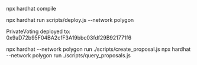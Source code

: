 npx hardhat compile

npx hardhat run scripts/deploy.js --network polygon

PrivateVoting deployed to: 0x9aD72b95F04BA2cfF3A19bbc03fdf29B921771f6

npx hardhat --network polygon run ./scripts/create_proposal.js
npx hardhat --network polygon run ./scripts/query_proposals.js
